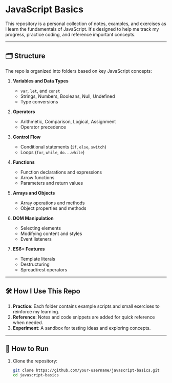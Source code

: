 # JavaScript Basics

This repository is a personal collection of notes, examples, and exercises as I learn the fundamentals of JavaScript. It's designed to help me track my progress, practice coding, and reference important concepts.

---

## 🗂️ Structure

The repo is organized into folders based on key JavaScript concepts:

1. **Variables and Data Types**  
   - `var`, `let`, and `const`
   - Strings, Numbers, Booleans, Null, Undefined
   - Type conversions

2. **Operators**  
   - Arithmetic, Comparison, Logical, Assignment
   - Operator precedence

3. **Control Flow**  
   - Conditional statements (`if`, `else`, `switch`)
   - Loops (`for`, `while`, `do...while`)

4. **Functions**  
   - Function declarations and expressions
   - Arrow functions
   - Parameters and return values

5. **Arrays and Objects**  
   - Array operations and methods
   - Object properties and methods

6. **DOM Manipulation**  
   - Selecting elements
   - Modifying content and styles
   - Event listeners

7. **ES6+ Features**  
   - Template literals
   - Destructuring
   - Spread/rest operators

---

## 🛠️ How I Use This Repo

1. **Practice**: Each folder contains example scripts and small exercises to reinforce my learning.
2. **Reference**: Notes and code snippets are added for quick reference when needed.
3. **Experiment**: A sandbox for testing ideas and exploring concepts.

---

## 🚀 How to Run

1. Clone the repository:  
   ```bash
   git clone https://github.com/your-username/javascript-basics.git
   cd javascript-basics
